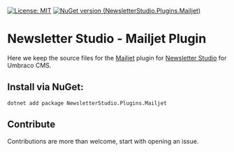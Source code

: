 [![License: MIT](https://img.shields.io/badge/License-MIT-yellow.svg)](https://opensource.org/licenses/MIT)
[![NuGet version (NewsletterStudio.Plugins.Mailjet)](https://img.shields.io/nuget/v/NewsletterStudio.Plugins.Mailjet.svg?style=flat-square)](https://www.nuget.org/packages/NewsletterStudio.Plugins.Mailjet/)

# Newsletter Studio - Mailjet Plugin
Here we keep the source files for the [Mailjet](https://www.mailjet.com/) plugin for [Newsletter Studio](https://our.umbraco.com/packages/backoffice-extensions/newsletter-studio-the-email-studio/) for Umbraco CMS.

## Install via NuGet:
```
dotnet add package NewsletterStudio.Plugins.Mailjet
```

## Contribute
Contributions are more than welcome, start with opening an issue.
